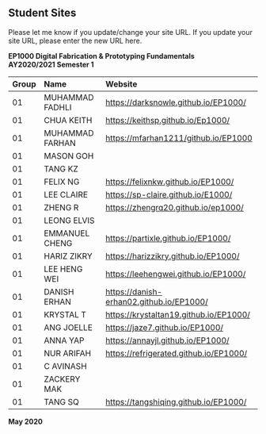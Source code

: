 
## Student Sites

Please let me know if you update/change your site URL.  If you update your site URL, please enter the new URL here.

**EP1000 Digital Fabrication & Prototyping Fundamentals**    
**AY2020/2021 Semester 1**

|Group   |Name        |Website|
|:-------|:-----------|:---------------------------------------|
01 |  MUHAMMAD FADHLI | <https://darksnowle.github.io/EP1000/>     |
01 |  CHUA KEITH      | <https://keithsp.github.io/Ep1000/>     |
01 |  MUHAMMAD FARHAN | <https://mfarhan1211/github.io/EP1000>     |
01 |  MASON GOH       |       |
01 |  TANG KZ         |     |
01 |  FELIX NG        | <https://felixnkw.github.io/EP1000/>     |
01 |  LEE CLAIRE      | <https://sp-claire.github.io/E1000/>     |
01 |  ZHENG R         | <https://zhengrq20.github.io/ep1000/>     |
01 |  LEONG ELVIS     |     |
01 |  EMMANUEL CHENG  | <https://partixle.github.io/EP1000/>     |
01 |  HARIZ ZIKRY     | <https://harizzikry.github.io/EP1000/>     |
01 |  LEE HENG WEI    | <https://leehengwei.github.io/EP1000/>     |
01 |  DANISH ERHAN    | <https://danish-erhan02.github.io/EP1000/>     |
01 |  KRYSTAL T       | <https://krystaltan19.github.io/EP1000/>     |
01 |  ANG JOELLE      | <https://jaze7.github.io/EP1000/>     |
01 |  ANNA YAP        | <https://annayjl.github.io/EP1000/>     |
01 |  NUR ARIFAH      | <https://refrigerated.github.io/EP1000/>     |
01 |  C AVINASH       |      |
01 |  ZACKERY MAK     |      |
01 |  TANG SQ         | <https://tangshiqing.github.io/EP1000/>     |


**May 2020**
